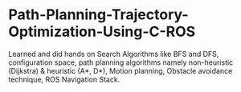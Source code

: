 # Path-Planning-Trajectory-Optimization-Using-C-ROS
Learned and did hands on Search Algorithms like BFS and DFS, configuration space, path planning algorithms namely non-heuristic (Dijkstra) &amp; heuristic (A*, D*), Motion planning, Obstacle avoidance technique, ROS Navigation Stack.
